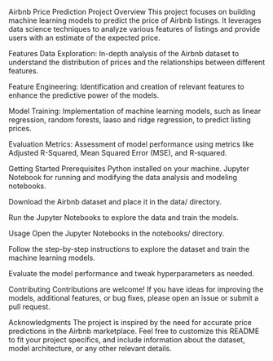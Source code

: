 Airbnb Price Prediction Project
Overview
This project focuses on building machine learning models to predict the price of Airbnb listings. It leverages data science techniques to analyze various features of listings and provide users with an estimate of the expected price.

Features
Data Exploration: In-depth analysis of the Airbnb dataset to understand the distribution of prices and the relationships between different features.

Feature Engineering: Identification and creation of relevant features to enhance the predictive power of the models.

Model Training: Implementation of machine learning models, such as linear regression, random forests, laaso and ridge regression, to predict listing prices.

Evaluation Metrics: Assessment of model performance using metrics like Adjusted R-Squared, Mean Squared Error (MSE), and R-squared.

Getting Started
Prerequisites
Python installed on your machine.
Jupyter Notebook for running and modifying the data analysis and modeling notebooks.

Download the Airbnb dataset and place it in the data/ directory.

Run the Jupyter Notebooks to explore the data and train the models.

Usage
Open the Jupyter Notebooks in the notebooks/ directory.

Follow the step-by-step instructions to explore the dataset and train the machine learning models.

Evaluate the model performance and tweak hyperparameters as needed.

Contributing
Contributions are welcome! If you have ideas for improving the models, additional features, or bug fixes, please open an issue or submit a pull request.


Acknowledgments
The project is inspired by the need for accurate price predictions in the Airbnb marketplace.
Feel free to customize this README to fit your project specifics, and include information about the dataset, model architecture, or any other relevant details.





